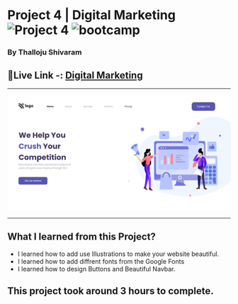# Project 4 | Digital Marketing ![Project 4](https://img.shields.io/badge/Project%20-4-green) ![bootcamp](https://img.shields.io/badge/JS-Bootcamp-yellow)

### By Thalloju Shivaram


## 🔗Live Link -: [Digital Marketing](https://digi-mark.netlify.app/)
 

---

![myproject](/Screenshot/Digital%20Marketing%20Homepage.png)

---
## What I learned from this Project?
- I  learned how to add use Illustrations to make your website beautiful.
- I learned how to add diffrent fonts from the Google Fonts
- I learned how to design Buttons and Beautiful Navbar.
## This project took around 3 hours to complete.